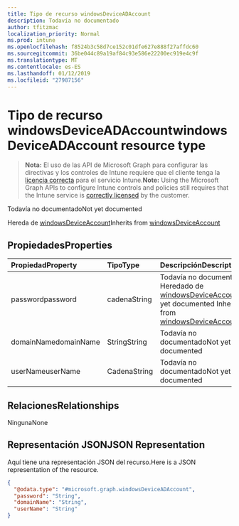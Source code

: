 ```yaml
---
title: Tipo de recurso windowsDeviceADAccount
description: Todavía no documentado
author: tfitzmac
localization_priority: Normal
ms.prod: intune
ms.openlocfilehash: f8524b3c58d7ce152c01dfe627e888f27affdc60
ms.sourcegitcommit: 36be044c89a19af84c93e586e22200ec919e4c9f
ms.translationtype: MT
ms.contentlocale: es-ES
ms.lasthandoff: 01/12/2019
ms.locfileid: "27987156"
---
```

# <a name="windowsdeviceadaccount-resource-type"></a><span data-ttu-id="94b8a-103">Tipo de recurso windowsDeviceADAccount</span><span class="sxs-lookup"><span data-stu-id="94b8a-103">windowsDeviceADAccount resource type</span></span>

> <span data-ttu-id="94b8a-104">**Nota:** El uso de las API de Microsoft Graph para configurar las directivas y los controles de Intune requiere que el cliente tenga la [licencia correcta](https://go.microsoft.com/fwlink/?linkid=839381) para el servicio Intune.</span><span class="sxs-lookup"><span data-stu-id="94b8a-104">**Note:** Using the Microsoft Graph APIs to configure Intune controls and policies still requires that the Intune service is [correctly licensed](https://go.microsoft.com/fwlink/?linkid=839381) by the customer.</span></span>

<span data-ttu-id="94b8a-105">Todavía no documentado</span><span class="sxs-lookup"><span data-stu-id="94b8a-105">Not yet documented</span></span>

<span data-ttu-id="94b8a-106">Hereda de [windowsDeviceAccount](../resources/intune-devices-windowsdeviceaccount.md)</span><span class="sxs-lookup"><span data-stu-id="94b8a-106">Inherits from [windowsDeviceAccount](../resources/intune-devices-windowsdeviceaccount.md)</span></span>

## <a name="properties"></a><span data-ttu-id="94b8a-107">Propiedades</span><span class="sxs-lookup"><span data-stu-id="94b8a-107">Properties</span></span>
|<span data-ttu-id="94b8a-108">Propiedad</span><span class="sxs-lookup"><span data-stu-id="94b8a-108">Property</span></span>|<span data-ttu-id="94b8a-109">Tipo</span><span class="sxs-lookup"><span data-stu-id="94b8a-109">Type</span></span>|<span data-ttu-id="94b8a-110">Descripción</span><span class="sxs-lookup"><span data-stu-id="94b8a-110">Description</span></span>|
|:---|:---|:---|
|<span data-ttu-id="94b8a-111">password</span><span class="sxs-lookup"><span data-stu-id="94b8a-111">password</span></span>|<span data-ttu-id="94b8a-112">cadena</span><span class="sxs-lookup"><span data-stu-id="94b8a-112">String</span></span>|<span data-ttu-id="94b8a-113">Todavía no documentado Heredado de [windowsDeviceAccount](../resources/intune-devices-windowsdeviceaccount.md)</span><span class="sxs-lookup"><span data-stu-id="94b8a-113">Not yet documented Inherited from [windowsDeviceAccount](../resources/intune-devices-windowsdeviceaccount.md)</span></span>|
|<span data-ttu-id="94b8a-114">domainName</span><span class="sxs-lookup"><span data-stu-id="94b8a-114">domainName</span></span>|<span data-ttu-id="94b8a-115">String</span><span class="sxs-lookup"><span data-stu-id="94b8a-115">String</span></span>|<span data-ttu-id="94b8a-116">Todavía no documentado</span><span class="sxs-lookup"><span data-stu-id="94b8a-116">Not yet documented</span></span>|
|<span data-ttu-id="94b8a-117">userName</span><span class="sxs-lookup"><span data-stu-id="94b8a-117">userName</span></span>|<span data-ttu-id="94b8a-118">Cadena</span><span class="sxs-lookup"><span data-stu-id="94b8a-118">String</span></span>|<span data-ttu-id="94b8a-119">Todavía no documentado</span><span class="sxs-lookup"><span data-stu-id="94b8a-119">Not yet documented</span></span>|

## <a name="relationships"></a><span data-ttu-id="94b8a-120">Relaciones</span><span class="sxs-lookup"><span data-stu-id="94b8a-120">Relationships</span></span>
<span data-ttu-id="94b8a-121">Ninguna</span><span class="sxs-lookup"><span data-stu-id="94b8a-121">None</span></span>
## <a name="json-representation"></a><span data-ttu-id="94b8a-122">Representación JSON</span><span class="sxs-lookup"><span data-stu-id="94b8a-122">JSON Representation</span></span>
<span data-ttu-id="94b8a-123">Aquí tiene una representación JSON del recurso.</span><span class="sxs-lookup"><span data-stu-id="94b8a-123">Here is a JSON representation of the resource.</span></span>
<!-- {
  "blockType": "resource",
  "@odata.type": "microsoft.graph.windowsDeviceADAccount"
}
-->
``` json
{
  "@odata.type": "#microsoft.graph.windowsDeviceADAccount",
  "password": "String",
  "domainName": "String",
  "userName": "String"
}
```



